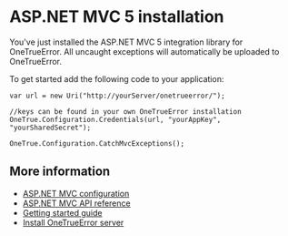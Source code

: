 ASP.NET MVC 5 installation
====================

You've just installed the ASP.NET MVC 5 integration library for OneTrueError. 
All uncaught exceptions will automatically be uploaded to OneTrueError.

To get started add the following code to your application:

```
var url = new Uri("http://yourServer/onetrueerror/");

//keys can be found in your own OneTrueError installation
OneTrue.Configuration.Credentials(url, "yourAppKey", "yourSharedSecret");

OneTrue.Configuration.CatchMvcExceptions();
```


## More information

* [ASP.NET MVC configuration](index.md)
* [ASP.NET MVC API reference](http://onetrueerror.com/docs/api/client/aspnet/mvc5/)
* [Getting started guide](../../../gettingstarted.md)
* [Install OneTrueError server](http://onetrueerror.com/download/server/)
